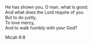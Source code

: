 He has shown you, O man, what is good;  \
And what does the Lord require of you  \
But to do justly,  \
To love mercy,  \
And to walk humbly with your God?

Micah 6:8
